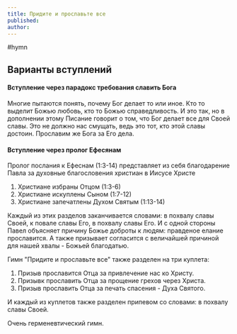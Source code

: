 ```yaml
---
title: Придите и прославьте все
published: 
author:
---
```


#hymn

## Варианты вступлений
#### Вступление через парадокс требования славить Бога

Многие пытаются понять, почему Бог делает то или иное. Кто то выделит Божью любовь, кто то Божью справедливость. И это так, но в дополнении этому Писание говорит о том, что Бог делает все для Своей славы. Это не должно нас смущать, ведь это тот, кто этой славы достоин. Прославим же Бога за Его дела.

#### Вступление через пролог Ефесянам

Пролог послания к Ефеснам (1:3-14) представляет из себя благодарение Павла за духовные благословения христиан в Иисусе Христе

1. Христиане избраны Отцом (1:3-6)
2. Христиане искуплены Сыном (1:7-12)
3. Христиане запечатлены Духом Святым (1:13-14)

Каждый из этих разделов заканчивается словами: в похвалу славы Своей, к повале славы Его, в похвалу славы Его. И с одной стороны Павел объясняет причину Божье доброты к людям: правденое елание прославится. А также призывает согласится с величайшей причиной для нашей хвалы - Божьей благодатью.

Гимн "Придите и прославьте все" также разделен на три куплета:

1. Призыв прославится Отца за привлечение нас ко Христу.
2. Призывк прославить Отца за прощение грехов через Христа.
3. Призыв прославить Отца за печать спасения - Духа Святого.

И каждый из куплетов также разделен припевом со словами: в похвалу славы Своей.

Очень герменевтический гимн.
